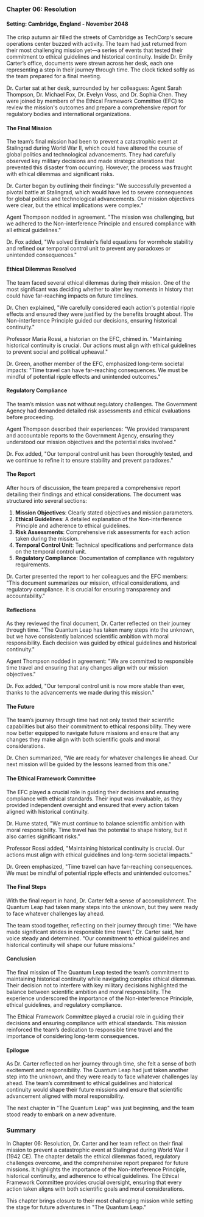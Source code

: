 ### Chapter 06: Resolution

#### Setting: Cambridge, England - November 2048

The crisp autumn air filled the streets of Cambridge as TechCorp's secure operations center buzzed with activity. The team had just returned from their most challenging mission yet—a series of events that tested their commitment to ethical guidelines and historical continuity. Inside Dr. Emily Carter’s office, documents were strewn across her desk, each one representing a step in their journey through time. The clock ticked softly as the team prepared for a final meeting.

Dr. Carter sat at her desk, surrounded by her colleagues: Agent Sarah Thompson, Dr. Michael Fox, Dr. Evelyn Voss, and Dr. Sophia Chen. They were joined by members of the Ethical Framework Committee (EFC) to review the mission's outcomes and prepare a comprehensive report for regulatory bodies and international organizations.

#### The Final Mission

The team’s final mission had been to prevent a catastrophic event at Stalingrad during World War II, which could have altered the course of global politics and technological advancements. They had carefully observed key military decisions and made strategic alterations that prevented this disaster from occurring. However, the process was fraught with ethical dilemmas and significant risks.

Dr. Carter began by outlining their findings: "We successfully prevented a pivotal battle at Stalingrad, which would have led to severe consequences for global politics and technological advancements. Our mission objectives were clear, but the ethical implications were complex."

Agent Thompson nodded in agreement. "The mission was challenging, but we adhered to the Non-interference Principle and ensured compliance with all ethical guidelines."

Dr. Fox added, "We solved Einstein's field equations for wormhole stability and refined our temporal control unit to prevent any paradoxes or unintended consequences."

#### Ethical Dilemmas Resolved

The team faced several ethical dilemmas during their mission. One of the most significant was deciding whether to alter key moments in history that could have far-reaching impacts on future timelines.

Dr. Chen explained, "We carefully considered each action's potential ripple effects and ensured they were justified by the benefits brought about. The Non-interference Principle guided our decisions, ensuring historical continuity."

Professor Maria Rossi, a historian on the EFC, chimed in. "Maintaining historical continuity is crucial. Our actions must align with ethical guidelines to prevent social and political upheaval."

Dr. Green, another member of the EFC, emphasized long-term societal impacts: "Time travel can have far-reaching consequences. We must be mindful of potential ripple effects and unintended outcomes."

#### Regulatory Compliance

The team’s mission was not without regulatory challenges. The Government Agency had demanded detailed risk assessments and ethical evaluations before proceeding.

Agent Thompson described their experiences: "We provided transparent and accountable reports to the Government Agency, ensuring they understood our mission objectives and the potential risks involved."

Dr. Fox added, "Our temporal control unit has been thoroughly tested, and we continue to refine it to ensure stability and prevent paradoxes."

#### The Report

After hours of discussion, the team prepared a comprehensive report detailing their findings and ethical considerations. The document was structured into several sections:

1. **Mission Objectives**: Clearly stated objectives and mission parameters.
2. **Ethical Guidelines**: A detailed explanation of the Non-interference Principle and adherence to ethical guidelines.
3. **Risk Assessments**: Comprehensive risk assessments for each action taken during the mission.
4. **Temporal Control Unit**: Technical specifications and performance data on the temporal control unit.
5. **Regulatory Compliance**: Documentation of compliance with regulatory requirements.

Dr. Carter presented the report to her colleagues and the EFC members: "This document summarizes our mission, ethical considerations, and regulatory compliance. It is crucial for ensuring transparency and accountability."

#### Reflections

As they reviewed the final document, Dr. Carter reflected on their journey through time. "The Quantum Leap has taken many steps into the unknown, but we have consistently balanced scientific ambition with moral responsibility. Each decision was guided by ethical guidelines and historical continuity."

Agent Thompson nodded in agreement: "We are committed to responsible time travel and ensuring that any changes align with our mission objectives."

Dr. Fox added, "Our temporal control unit is now more stable than ever, thanks to the advancements we made during this mission."

#### The Future

The team’s journey through time had not only tested their scientific capabilities but also their commitment to ethical responsibility. They were now better equipped to navigate future missions and ensure that any changes they make align with both scientific goals and moral considerations.

Dr. Chen summarized, "We are ready for whatever challenges lie ahead. Our next mission will be guided by the lessons learned from this one."

#### The Ethical Framework Committee

The EFC played a crucial role in guiding their decisions and ensuring compliance with ethical standards. Their input was invaluable, as they provided independent oversight and ensured that every action taken aligned with historical continuity.

Dr. Hume stated, "We must continue to balance scientific ambition with moral responsibility. Time travel has the potential to shape history, but it also carries significant risks."

Professor Rossi added, "Maintaining historical continuity is crucial. Our actions must align with ethical guidelines and long-term societal impacts."

Dr. Green emphasized, "Time travel can have far-reaching consequences. We must be mindful of potential ripple effects and unintended outcomes."

#### The Final Steps

With the final report in hand, Dr. Carter felt a sense of accomplishment. The Quantum Leap had taken many steps into the unknown, but they were ready to face whatever challenges lay ahead.

The team stood together, reflecting on their journey through time: "We have made significant strides in responsible time travel," Dr. Carter said, her voice steady and determined. "Our commitment to ethical guidelines and historical continuity will shape our future missions."

#### Conclusion

The final mission of The Quantum Leap tested the team’s commitment to maintaining historical continuity while navigating complex ethical dilemmas. Their decision not to interfere with key military decisions highlighted the balance between scientific ambition and moral responsibility. The experience underscored the importance of the Non-interference Principle, ethical guidelines, and regulatory compliance.

The Ethical Framework Committee played a crucial role in guiding their decisions and ensuring compliance with ethical standards. This mission reinforced the team’s dedication to responsible time travel and the importance of considering long-term consequences.

#### Epilogue

As Dr. Carter reflected on her journey through time, she felt a sense of both excitement and responsibility. The Quantum Leap had just taken another step into the unknown, and they were ready to face whatever challenges lay ahead. The team’s commitment to ethical guidelines and historical continuity would shape their future missions and ensure that scientific advancement aligned with moral responsibility.

The next chapter in "The Quantum Leap" was just beginning, and the team stood ready to embark on a new adventure.


### Summary

In Chapter 06: Resolution, Dr. Carter and her team reflect on their final mission to prevent a catastrophic event at Stalingrad during World War II (1942 CE). The chapter details the ethical dilemmas faced, regulatory challenges overcome, and the comprehensive report prepared for future missions. It highlights the importance of the Non-interference Principle, historical continuity, and adherence to ethical guidelines. The Ethical Framework Committee provides crucial oversight, ensuring that every action taken aligns with both scientific goals and moral considerations.

This chapter brings closure to their most challenging mission while setting the stage for future adventures in "The Quantum Leap."